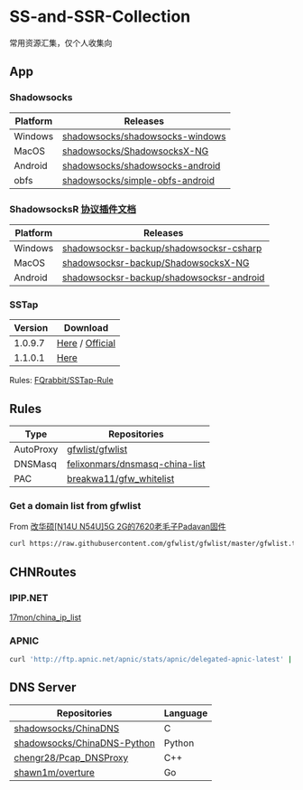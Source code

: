 # SS-and-SSR-Collection

常用资源汇集，仅个人收集向

## App

### Shadowsocks

| Platform | Releases                                                                                       |
| -------- | ---------------------------------------------------------------------------------------------- |
| Windows  | [shadowsocks/shadowsocks-windows](https://github.com/shadowsocks/shadowsocks-windows/releases) |
| MacOS    | [shadowsocks/ShadowsocksX-NG](https://github.com/shadowsocks/ShadowsocksX-NG/releases)         |
| Android  | [shadowsocks/shadowsocks-android](https://github.com/shadowsocks/shadowsocks-android/releases) |
| obfs     | [shadowsocks/simple-obfs-android](https://github.com/shadowsocks/simple-obfs-android/releases) |

### ShadowsocksR [协议插件文档](https://github.com/shadowsocksr-backup/shadowsocks-rss/blob/master/ssr.md)

| Platform | Releases                                                                                                         |
| -------- | ---------------------------------------------------------------------------------------------------------------- |
| Windows  | [shadowsocksr-backup/shadowsocksr-csharp](https://github.com/shadowsocksr-backup/shadowsocksr-csharp/releases)   |
| MacOS    | [shadowsocksr-backup/ShadowsocksX-NG](https://github.com/shadowsocksr-backup/ShadowsocksX-NG/releases)           |
| Android  | [shadowsocksr-backup/shadowsocksr-android](https://github.com/shadowsocksr-backup/shadowsocksr-android/releases) |

### SSTap

| Version | Download                                                                                                                                                                        |
| ------- | ------------------------------------------------------------------------------------------------------------------------------------------------------------------------------- |
| 1.0.9.7 | [Here](https://github.com/Tsuk1ko/SS-and-SSR-Collection/raw/master/SSTap/SSTap-beta-setup-1.0.9.7.zip) / [Official](https://www.sockscap64.com/sstap-enjoy-gaming-enjoy-sstap/) |
| 1.1.0.1 | [Here](https://github.com/Tsuk1ko/SS-and-SSR-Collection/raw/master/SSTap/SSTap-beta-setup-1.1.0.1.zip)                                                                          |

Rules: [FQrabbit/SSTap-Rule](https://github.com/FQrabbit/SSTap-Rule)

## Rules

| Type      | Repositories                                                                        |
| --------- | ----------------------------------------------------------------------------------- |
| AutoProxy | [gfwlist/gfwlist](https://github.com/gfwlist/gfwlist)                               |
| DNSMasq   | [felixonmars/dnsmasq-china-list](https://github.com/felixonmars/dnsmasq-china-list) |
| PAC       | [breakwa11/gfw_whitelist](https://github.com/breakwa11/gfw_whitelist)               |

### Get a domain list from gfwlist

From [改华硕[N14U N54U]5G 2G的7620老毛子Padavan固件](https://www.right.com.cn/forum/thread-161324-1-1.html)

```bash
curl https://raw.githubusercontent.com/gfwlist/gfwlist/master/gfwlist.txt | base64 -d | sort -u | sed '/^$\|@@/d' | sed 's#!.\+##; s#|##g; s#@##g; s#http:\/\/##; s#https:\/\/##;' | sed '/^[0-9]\+\.[0-9]\+\.[0-9]\+\.[0-9]\+$/d' | grep '^[0-9a-zA-Z\.-]\+$' | grep '\.' | sed 's#^\.\+##' | sort -u > gfwlist_domain.txt
```

## CHNRoutes

### IPIP.NET

[17mon/china_ip_list](https://github.com/17mon/china_ip_list)

### APNIC

```bash
curl 'http://ftp.apnic.net/apnic/stats/apnic/delegated-apnic-latest' | grep ipv4 | grep CN | awk -F\| '{ printf("%s/%d\n", $4, 32-log($5)/log(2)) }' > chnroute.txt
```

## DNS Server

| Repositories                                                                  | Language |
| ----------------------------------------------------------------------------- | -------- |
| [shadowsocks/ChinaDNS](https://github.com/shadowsocks/ChinaDNS)               | C        |
| [shadowsocks/ChinaDNS-Python](https://github.com/shadowsocks/ChinaDNS-Python) | Python   |
| [chengr28/Pcap_DNSProxy](https://github.com/chengr28/Pcap_DNSProxy)           | C++      |
| [shawn1m/overture](https://github.com/shawn1m/overture)                       | Go       |
